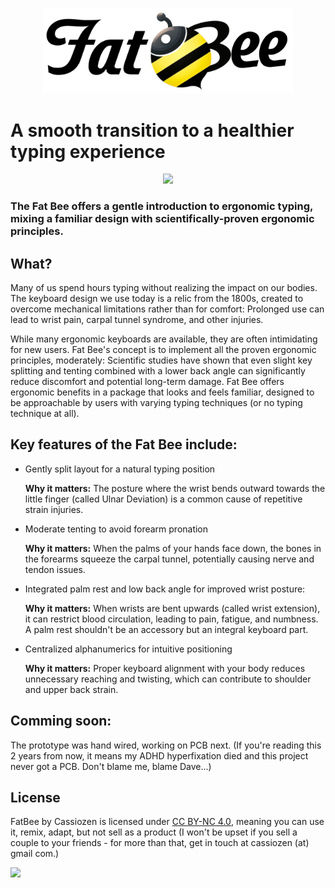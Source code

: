 <p align="center" width="100%">
<img src="./fatbee_logo.png" alt="FatBee Keyboard" width="400"/>
</p>

# A smooth transition to a healthier typing experience

<p align="center" width="100%">
<img src="./fatbee.png" width="940" />
</p>

### The Fat Bee offers a gentle introduction to ergonomic typing, mixing a familiar design with scientifically-proven ergonomic principles.


## What?

Many of us spend hours typing without realizing the impact on our bodies. The keyboard design we use today is a relic from the 1800s, created to overcome mechanical limitations rather than for comfort: Prolonged use can lead to wrist pain, carpal tunnel syndrome, and other injuries.

While many ergonomic keyboards are available, they are often intimidating for new users.
Fat Bee's concept is to implement all the proven ergonomic principles, moderately: Scientific studies have shown that even slight key splitting and tenting combined with a lower back angle can significantly reduce discomfort and potential long-term damage.
Fat Bee offers ergonomic benefits in a package that looks and feels familiar, designed to be approachable by users with varying typing techniques (or no typing technique at all).

## Key features of the Fat Bee include:

- Gently split layout for a natural typing position
  
  **Why it matters:** The posture where the wrist bends outward towards the little finger (called Ulnar Deviation) is a common cause of repetitive strain injuries.

- Moderate tenting to avoid forearm pronation
  
  **Why it matters:** When the palms of your hands face down, the bones in the forearms squeeze the carpal tunnel, potentially causing nerve and tendon issues.

- Integrated palm rest and low back angle for improved wrist posture:
  
  **Why it matters:** When wrists are bent upwards (called wrist extension), it can restrict blood circulation, leading to pain, fatigue, and numbness. A palm rest shouldn't be an accessory but an integral keyboard part.

- Centralized alphanumerics for intuitive positioning
  
  **Why it matters:** Proper keyboard alignment with your body reduces unnecessary reaching and twisting, which can contribute to shoulder and upper back strain.


## Comming soon:

The prototype was hand wired, working on PCB next.
(If you're reading this 2 years from now, it means my ADHD hyperfixation died and this project never got a PCB. Don't blame me, blame Dave...)

## License

FatBee by Cassiozen is licensed under <a href="https://creativecommons.org/licenses/by-nc/4.0/?ref=chooser-v1" target="_blank" rel="license noopener noreferrer" style="display:inline-block;">CC BY-NC 4.0</a>, meaning you can use it, remix, adapt, but not sell as a product (I won't be upset if you sell a couple to your friends - for more than that, get in touch at cassiozen (at) gmail com.)

<img src="https://mirrors.creativecommons.org/presskit/buttons/88x31/png/by-nc.png" height="30">
